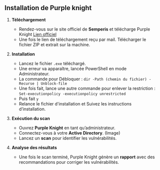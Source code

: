 
## **Installation de Purple knight**

1. **Téléchargement**  
    - Rendez-vous sur le site officiel de **Semperis** et télécharge Purple Knight  [Lien officiel](https://www.purple-knight.com/)
    - Une fois le lien de téléchargement reçu par mail. Télécharger le fichier ZIP et extrait sur la machine.

2. **Installation**
    - Lancez le fichier `.exe` téléchargé.
    - Une erreur va apparaître, lancée PowerShell en mode Administrateur.
    - La commande pour Débloquer :
    `dir -Path (chemin du fichier) -Recurse | Unblock-file`
    - Une fois fait, lance une autre commande pour enlever la restriction :
    `Set-executionpolicy -executionpolicy unrestricted`
    - Puis fait `y`
    - Relance le fichier d'installation et Suivez les instructions d’installation.

3. **Exécution du scan**
    - Ouvrez **Purple Knight** en tant qu’administrateur.
    - Connectez-vous à votre **Active Directory**.
    (Image)
    - Lancez un **scan** pour identifier les vulnérabilités.

4. **Analyse des résultats**
     - Une fois le scan terminé, Purple Knight génère un **rapport** avec des recommandations pour corriger les vulnérabilités.
